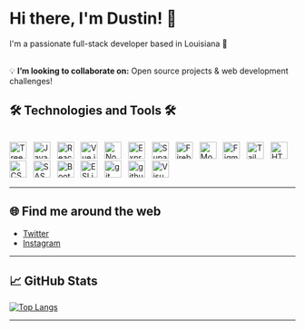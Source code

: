 # Hi there, I'm Dustin! 👋

I'm a passionate full-stack developer based in Louisiana 🐊 <br><br>


💡 **I’m looking to collaborate on:** Open source projects & web development challenges!


<h2>🛠 Technologies and Tools 🛠</h2>
<br>
<span><img src="https://img.shields.io/badge/Treehouse-282C34?logo=treehouse&logoColor=5FCF80" alt="Treehouse logo" title="Treehouse" height="30" /></span>
&nbsp;
<span><img src="https://img.shields.io/badge/JavaScript-282C34?logo=javascript&logoColor=F7DF1E" alt="JavaScript logo" title="JavaScript" height="30" /></span>
&nbsp;
<span><img src="https://img.shields.io/badge/ReactJS-282C34?logo=react&logoColor=61DAFB" alt="ReactJS logo" title="ReactJS" height="30" /></span>
&nbsp;
<span><img src="https://img.shields.io/badge/Vue.js-282C34?logo=vue.js&logoColor=4FC08D" alt="Vue.js logo" title="Vue.js" height="30" /></span>
&nbsp;
<span><img src="https://img.shields.io/badge/Node.js-282C34?logo=node.js&logoColor=00F200" alt="Node.js logo" title="Node.js" height="30" /></span>
&nbsp;
<span><img src="https://img.shields.io/badge/Express-282C34?logo=express&logoColor=FFFFFF" alt="Express.js logo" title="Express.js" height="30" /></span>
&nbsp;
<span><img src="https://img.shields.io/badge/Supabase-282C34?logo=supabase&logoColor=3FCF8E" alt="Supabase logo" title="Supabase" height="30" /></span>
&nbsp;
<span><img src="https://img.shields.io/badge/Firebase-282C34?logo=firebase&logoColor=FFCA28" alt="Firebase logo" title="Firebase" height="30" /></span>
&nbsp;
<span><img src="https://img.shields.io/badge/MongoDB-282C34?logo=mongodb&logoColor=47A248" alt="MongoDB logo" title="MongoDB" height="30" /></span>
&nbsp;
<span><img src="https://img.shields.io/badge/Figma-282C34?logo=figma&logoColor=1062FB" alt="Figma logo" title="Figma" height="30" /></span>
&nbsp;
<span><img src="https://img.shields.io/badge/Tailwind%20CSS-282C34?logo=tailwind-css&logoColor=38B2AC" alt="TailwindCSS logo" title="TailwindCSS" height="30" /></span>
&nbsp;
<span><img src="https://img.shields.io/badge/HTML5-282C34?logo=html5&logoColor=E34F26" alt="HTML5 logo" title="HTML5" height="30" /></span>
&nbsp;
<span><img src="https://img.shields.io/badge/CSS3-282C34?logo=css3&logoColor=1572B6" alt="CSS3 logo" title="CSS3" height="30" /></span>
&nbsp;
<span><img src="https://img.shields.io/badge/Sass-282C34?logo=sass&logoColor=CC6699" alt="SASS logo" title="SASS" height="30" /></span>
&nbsp;
<span><img src="https://img.shields.io/badge/Bootstrap-282C34?logo=bootstrap&logoColor=7952B3" alt="Bootstrap logo" title="Bootstrap" height="30" /></span>
&nbsp;
<span><img src="https://img.shields.io/badge/ESLint-282C34?logo=eslint&logoColor=4B32C3" alt="ESLint logo" title="ESLint" height="30" /></span>
&nbsp;
<span><img src="https://img.shields.io/badge/git-282C34?logo=git&logoColor=F05032" alt="git logo" title="git" height="30" /></span>
&nbsp;
<span><img src="https://img.shields.io/badge/GitHub-282C34?logo=github&logoColor=181717" alt="github logo" title="github" height="30" /></span>
&nbsp;
<span><img src="https://img.shields.io/badge/VS%20Code-282C34?logo=visual-studio-code&logoColor=007ACC" alt="Visual Studio Code logo" title="Visual Studio Code" height="30" /></span>


---

## 🌐 Find me around the web

- [Twitter](https://www.twitter.com/codewdustin)
- [Instagram](https://www.instagram.com/codewdustin)

---

## 📈 GitHub Stats


[![Top Langs](https://github-readme-stats.vercel.app/api/top-langs/?username=dustinusey&layout=compact&theme=light)](https://github.com/dustinusey)

---

